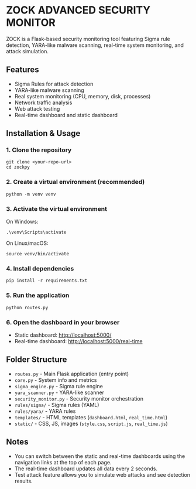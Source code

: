 
# ZOCK ADVANCED SECURITY MONITOR

ZOCK is a Flask-based security monitoring tool featuring Sigma rule detection, YARA-like malware scanning, real-time system monitoring, and attack simulation.

## Features
- Sigma Rules for attack detection
- YARA-like malware scanning
- Real system monitoring (CPU, memory, disk, processes)
- Network traffic analysis
- Web attack testing
- Real-time dashboard and static dashboard

## Installation & Usage

### 1. Clone the repository
```
git clone <your-repo-url>
cd zockpy
```

### 2. Create a virtual environment (recommended)
```
python -m venv venv
```

### 3. Activate the virtual environment
On Windows:
```
.\venv\Scripts\activate
```
On Linux/macOS:
```
source venv/bin/activate
```

### 4. Install dependencies
```
pip install -r requirements.txt
```

### 5. Run the application
```
python routes.py
```

### 6. Open the dashboard in your browser
- Static dashboard: [http://localhost:5000/](http://localhost:5000/)
- Real-time dashboard: [http://localhost:5000/real-time](http://localhost:5000/real-time)

## Folder Structure
- `routes.py` - Main Flask application (entry point)
- `core.py` - System info and metrics
- `sigma_engine.py` - Sigma rule engine
- `yara_scanner.py` - YARA-like scanner
- `security_monitor.py` - Security monitor orchestration
- `rules/sigma/` - Sigma rules (YAML)
- `rules/yara/` - YARA rules
- `templates/` - HTML templates (`dashboard.html`, `real_time.html`)
- `static/` - CSS, JS, images (`style.css`, `script.js`, `real_time.js`)

## Notes
- You can switch between the static and real-time dashboards using the navigation links at the top of each page.
- The real-time dashboard updates all data every 2 seconds.
- Test attack feature allows you to simulate web attacks and see detection results.
